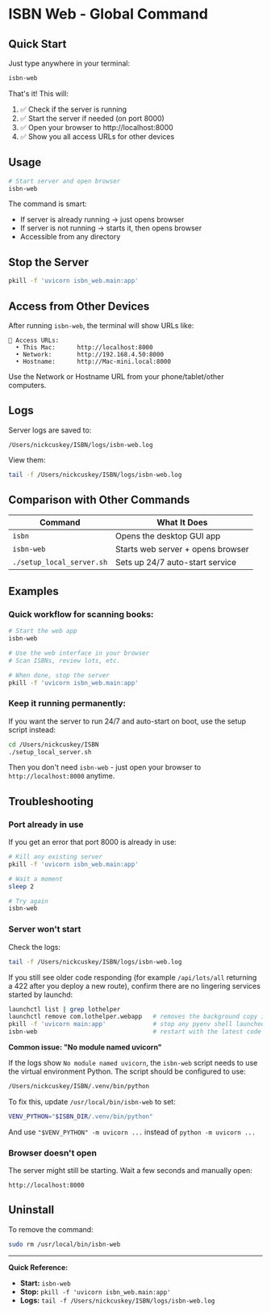 # ISBN Web - Global Command

## Quick Start

Just type anywhere in your terminal:

```bash
isbn-web
```

That's it! This will:
1. ✅ Check if the server is running
2. ✅ Start the server if needed (on port 8000)
3. ✅ Open your browser to http://localhost:8000
4. ✅ Show you all access URLs for other devices

## Usage

```bash
# Start server and open browser
isbn-web
```

The command is smart:
- If server is already running → just opens browser
- If server is not running → starts it, then opens browser
- Accessible from any directory

## Stop the Server

```bash
pkill -f 'uvicorn isbn_web.main:app'
```

## Access from Other Devices

After running `isbn-web`, the terminal will show URLs like:

```
📱 Access URLs:
  • This Mac:      http://localhost:8000
  • Network:       http://192.168.4.50:8000
  • Hostname:      http://Mac-mini.local:8000
```

Use the Network or Hostname URL from your phone/tablet/other computers.

## Logs

Server logs are saved to:
```
/Users/nickcuskey/ISBN/logs/isbn-web.log
```

View them:
```bash
tail -f /Users/nickcuskey/ISBN/logs/isbn-web.log
```

## Comparison with Other Commands

| Command | What It Does |
|---------|-------------|
| `isbn` | Opens the desktop GUI app |
| `isbn-web` | Starts web server + opens browser |
| `./setup_local_server.sh` | Sets up 24/7 auto-start service |

## Examples

### Quick workflow for scanning books:

```bash
# Start the web app
isbn-web

# Use the web interface in your browser
# Scan ISBNs, review lots, etc.

# When done, stop the server
pkill -f 'uvicorn isbn_web.main:app'
```

### Keep it running permanently:

If you want the server to run 24/7 and auto-start on boot, use the setup script instead:

```bash
cd /Users/nickcuskey/ISBN
./setup_local_server.sh
```

Then you don't need `isbn-web` - just open your browser to `http://localhost:8000` anytime.

## Troubleshooting

### Port already in use

If you get an error that port 8000 is already in use:

```bash
# Kill any existing server
pkill -f 'uvicorn isbn_web.main:app'

# Wait a moment
sleep 2

# Try again
isbn-web
```

### Server won't start

Check the logs:
```bash
tail -f /Users/nickcuskey/ISBN/logs/isbn-web.log
```

If you still see older code responding (for example `/api/lots/all` returning a 422
after you deploy a new route), confirm there are no lingering services started by
launchd:

```bash
launchctl list | grep lothelper
launchctl remove com.lothelper.webapp   # removes the background copy if present
pkill -f 'uvicorn main:app'             # stop any pyenv shell launched server
isbn-web                                # restart with the latest code
```

**Common issue: "No module named uvicorn"**

If the logs show `No module named uvicorn`, the `isbn-web` script needs to use the virtual environment Python. The script should be configured to use:
```bash
/Users/nickcuskey/ISBN/.venv/bin/python
```

To fix this, update `/usr/local/bin/isbn-web` to set:
```bash
VENV_PYTHON="$ISBN_DIR/.venv/bin/python"
```

And use `"$VENV_PYTHON" -m uvicorn ...` instead of `python -m uvicorn ...`

### Browser doesn't open

The server might still be starting. Wait a few seconds and manually open:
```
http://localhost:8000
```

## Uninstall

To remove the command:
```bash
sudo rm /usr/local/bin/isbn-web
```

---

**Quick Reference:**
- **Start:** `isbn-web`
- **Stop:** `pkill -f 'uvicorn isbn_web.main:app'`
- **Logs:** `tail -f /Users/nickcuskey/ISBN/logs/isbn-web.log`
